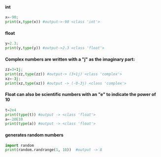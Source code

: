 #### int
```python
x=-90;   
print(x,type(x)) #output->-90 <class 'int'>
```
#### float
```python
y=2.3; 
print(y,type(y)) #output->2.3 <class 'float'>
```
#### Complex numbers are written with a "j" as the imaginary part:
```python
zz=3+1j;  
print(zz,type(zz)) #output-> (3+1j) <class 'complex'>
xz=-3j;
print(xz,type(xz)) #output -> (-0-3j) <class 'complex'>
```
#### Float can also be scientific numbers with an "e" to indicate the power of 10
```python
t=2e4
print(type(t)) #output -> <class 'float'>  
a=-20E10
print(type(a)) #output -> <class 'float'>
```
#### generates random numbers
```python
import random
print(random.randrange(1, 10))  #output -> 8
```

